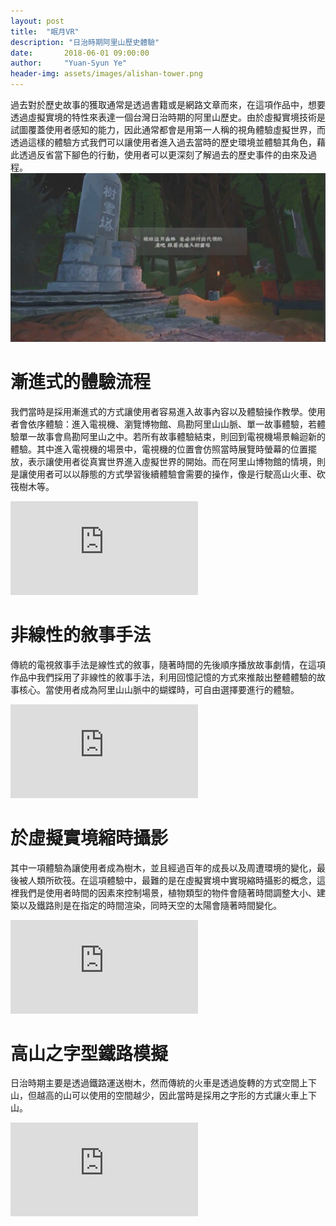 ```yaml
---
layout: post
title:  "眠月VR"
description: "日治時期阿里山歷史體驗"
date:       2018-06-01 09:00:00
author:     "Yuan-Syun Ye"
header-img: assets/images/alishan-tower.png
---
```

 
過去對於歷史故事的獲取通常是透過書籍或是網路文章而來，在這項作品中，想要透過虛擬實境的特性來表達一個台灣日治時期的阿里山歷史。由於虛擬實境技術是試圖覆蓋使用者感知的能力，因此通常都會是用第一人稱的視角體驗虛擬世界，而透過這樣的體驗方式我們可以讓使用者進入過去當時的歷史環境並體驗其角色，藉此透過反省當下腳色的行動，使用者可以更深刻了解過去的歷史事件的由來及過程。
![alishan tower](/assets/images/alishan-tower.png)

# 漸進式的體驗流程 #
 
我們當時是採用漸進式的方式讓使用者容易進入故事內容以及體驗操作教學。使用者會依序體驗：進入電視機、瀏覽博物館、鳥勘阿里山山脈、單一故事體驗，若體驗單一故事會鳥勘阿里山之中。若所有故事體驗結束，則回到電視機場景輪迴新的體驗。其中進入電視機的場景中，電視機的位置會仿照當時展覽時螢幕的位置擺放，表示讓使用者從真實世界進入虛擬世界的開始。而在阿里山博物館的情境，則是讓使用者可以以靜態的方式學習後續體驗會需要的操作，像是行駛高山火車、砍筏樹木等。
<iframe src="https://www.youtube.com/embed/TTxCtw1VYas" frameborder="0" allow="accelerometer; autoplay; encrypted-media; gyroscope; picture-in-picture" allowfullscreen></iframe>

# 非線性的敘事手法 #
 
傳統的電視敘事手法是線性式的敘事，隨著時間的先後順序播放故事劇情，在這項作品中我們採用了非線性的敘事手法，利用回憶記憶的方式來推敲出整體體驗的故事核心。當使用者成為阿里山山脈中的蝴蝶時，可自由選擇要進行的體驗。
<iframe src="https://www.youtube.com/embed/vECQDJDy4ik" frameborder="0" allow="accelerometer; autoplay; encrypted-media; gyroscope; picture-in-picture" allowfullscreen></iframe>

# 於虛擬實境縮時攝影 #
 
其中一項體驗為讓使用者成為樹木，並且經過百年的成長以及周遭環境的變化，最後被人類所砍筏。在這項體驗中，最難的是在虛擬實境中實現縮時攝影的概念，這裡我們是使用者時間的因素來控制場景，植物類型的物件會隨著時間調整大小、建築以及鐵路則是在指定的時間渲染，同時天空的太陽會隨著時間變化。
<iframe src="https://www.youtube.com/embed/aMZ0B7x6qsI" frameborder="0" allow="accelerometer; autoplay; encrypted-media; gyroscope; picture-in-picture" allowfullscreen></iframe>

# 高山之字型鐵路模擬 #
 
日治時期主要是透過鐵路運送樹木，然而傳統的火車是透過旋轉的方式空間上下山，但越高的山可以使用的空間越少，因此當時是採用之字形的方式讓火車上下山。
<iframe src="https://www.youtube.com/embed/IoTfRBL7nIk" frameborder="0" allow="accelerometer; autoplay; encrypted-media; gyroscope; picture-in-picture" allowfullscreen></iframe>